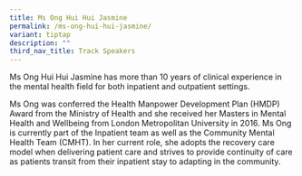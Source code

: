 ```yaml
---
title: Ms Ong Hui Hui Jasmine
permalink: /ms-ong-hui-hui-jasmine/
variant: tiptap
description: ""
third_nav_title: Track Speakers
---
```

<p></p>
<p>Ms Ong Hui Hui Jasmine has more than 10 years of clinical experience in
the mental health field for both inpatient and outpatient settings.</p>
<p>Ms Ong was conferred the Health Manpower Development Plan (HMDP) Award
from the Ministry of Health and she received her Masters in Mental Health
and Wellbeing from London Metropolitan University in 2016. Ms Ong is currently
part of the Inpatient team as well as the Community Mental Health Team
(CMHT). In her current role, she adopts the recovery care model when delivering
patient care and strives to provide continuity of care as patients transit
from their inpatient stay to adapting in the community.</p>
<p></p>